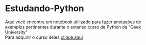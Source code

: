 # Estudando-Python
Aqui você encontra um notebook utilizado para fazer anotações de exemplos pertinentes durante o extenso curso de Python da "Geek University"  
Para adquirir o curso deles [clique aqui](https://www.udemy.com/course/curso-de-programacao-em-python-do-basico-ao-avancado/?referralCode=D0DE98160C063EE43260)
